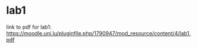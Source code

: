 # lab1

link to pdf for lab1: https://moodle.uni.lu/pluginfile.php/1790947/mod_resource/content/4/lab1.pdf
